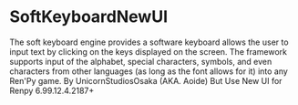 # SoftKeyboardNewUI
The soft keyboard engine provides a software keyboard allows the user to input text by clicking on the keys displayed on the screen. The framework supports input of the alphabet, special characters, symbols, and even characters from other languages (as long as the font allows for it) into any Ren'Py game.  By UnicornStudiosOsaka (AKA. Aoide) But Use New UI for Renpy 6.99.12.4.2187+
